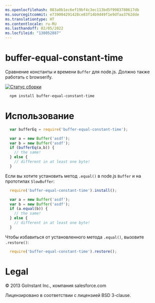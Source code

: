 ```yaml
---
ms.openlocfilehash: 083a0b1ec6ef19bf4c3ec113bd5f9983780617db
ms.sourcegitcommit: e739004291428ce83f14b9d49f1e9dfaa3762dde
ms.translationtype: HT
ms.contentlocale: ru-RU
ms.lasthandoff: 02/05/2022
ms.locfileid: "138052887"
---
```

# <a name="buffer-equal-constant-time"></a>buffer-equal-constant-time

Сравнение константы и времени `Buffer` для node.js.  Должно также работать с browserify.

[![Статус сборки](https://travis-ci.org/goinstant/buffer-equal-constant-time.png?branch=master)](https://travis-ci.org/goinstant/buffer-equal-constant-time)

```sh
  npm install buffer-equal-constant-time
```

# <a name="usage"></a>Использование

```js
  var bufferEq = require('buffer-equal-constant-time');

  var a = new Buffer('asdf');
  var b = new Buffer('asdf');
  if (bufferEq(a,b)) {
    // the same!
  } else {
    // different in at least one byte!
  }
```

Если вы хотите установить метод `.equal()` в node.js `Buffer` и на прототипах `SlowBuffer`:

```js
  require('buffer-equal-constant-time').install();

  var a = new Buffer('asdf');
  var b = new Buffer('asdf');
  if (a.equal(b)) {
    // the same!
  } else {
    // different in at least one byte!
  }
```

Чтобы избавиться от установленного метода `.equal()`, вызовите `.restore()`:

```js
  require('buffer-equal-constant-time').restore();
```

# <a name="legal"></a>Legal

&copy; 2013 GoInstant Inc., компания salesforce.com

Лицензировано в соответствии с лицензией BSD 3-clause.
